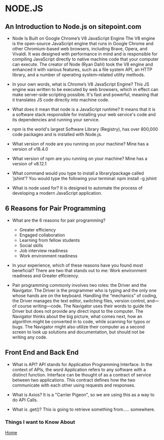 # NODE.JS

## An Introduction to Node.js on sitepoint.com

- Node Is Built on Google Chrome’s V8 JavaScript Engine
The V8 engine is the open-source JavaScript engine that runs in Google Chrome and other Chromium-based web browsers, including Brave, Opera, and Vivaldi. It was designed with performance in mind and is responsible for compiling JavaScript directly to native machine code that your computer can execute. The creator of Node (Ryan Dahl) took the V8 engine and enhanced it with various features, such as a file system API, an HTTP library, and a number of operating system–related utility methods.

- In your own words, what is Chrome’s V8 JavaScript Engine? This JS engine was written to be executed by web browsers, which in effect can make server-side scripting possible. It's fast and powerful, meaning that it translates JS code directly into machine code.

- What does it mean that node is a JavaScript runtime? It means that it is a software stack responsible for installing your web service's code and its dependencies and running your service.

- npm is the world's largest Software Library (Registry), has over 800,000 code packages and is installed with Node.js.

- What version of node are you running on your machine? Mine has a version of v18.4.0

- What version of npm are you running on your machine? Mine has a version of v8.12.1

- What command would you type to install a library/package called ‘jshint’? You would type the following your terminal: npm install -g jshint

- What is node used for? It is designed to automate the process of developing a modern JavaScript application.

## 6 Reasons for Pair Programming

- What are the 6 reasons for pair programming?

  - Greater efficiency
  - Engaged collaboration
  - Learning from fellow students
  - Social skills
  - Job interview readiness
  - Work environment readiness

- In your experience, which of these reasons have you found most beneficial? There are two that stands out to me: Work environment readiness and Greater efficiency.

- Pair programming commonly involves two roles: the Driver and the Navigator. The Driver is the programmer who is typing and the only one whose hands are on the keyboard. Handling the “mechanics” of coding, the Driver manages the text editor, switching files, version control, and—of course writing—code. The Navigator uses their words to guide the Driver but does not provide any direct input to the computer. The Navigator thinks about the big picture, what comes next, how an algorithm might be converted in to code, while scanning for typos or bugs. The Navigator might also utilize their computer as a second screen to look up solutions and documentation, but should not be writing any code.

## Front End and Back End

- What is API? API stands for Application Programming Interface. In the context of APIs, the word Application refers to any software with a distinct function. Interface can be thought of as a contract of service between two applications. This contract defines how the two communicate with each other using requests and responses.

- What is Axios? It is a "Carrier Pigeon", so we are using this as a way to do API Calls.

- What is .get()? This is going to retrieve something from..... somewhere.

### Things I want to Know About

[Home](https://keelen-fisher.github.io/new-repository/)
